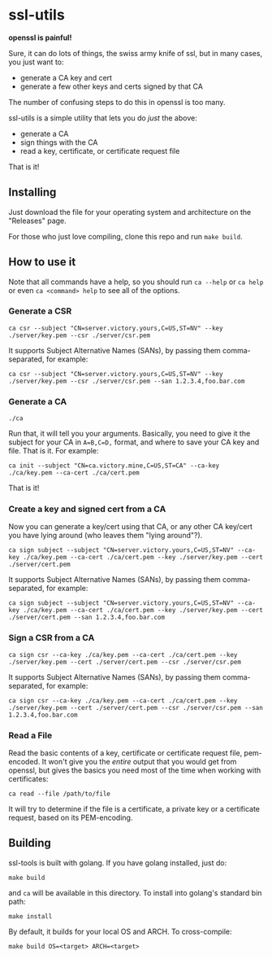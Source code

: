 # ssl-utils

**openssl is painful!**

Sure, it can do lots of things, the swiss army knife of ssl, but in many cases, you just want to:

* generate a CA key and cert
* generate a few other keys and certs signed by that CA

The number of confusing steps to do this in openssl is too many.

ssl-utils is a simple utility that lets you do _just_ the above:

* generate a CA
* sign things with the CA
* read a key, certificate, or certificate request file

That is it!

## Installing

Just download the file for your operating system and architecture on the "Releases" page.

For those who just love compiling, clone this repo and run `make build`.

## How to use it

Note that all commands have a help, so you should run `ca --help` or `ca help` or even `ca <command> help` to see all of the options.

### Generate a CSR

```
ca csr --subject "CN=server.victory.yours,C=US,ST=NV" --key ./server/key.pem --csr ./server/csr.pem
```
It supports Subject Alternative Names (SANs), by passing them comma-separated, for example:

```
ca csr --subject "CN=server.victory.yours,C=US,ST=NV" --key ./server/key.pem --csr ./server/csr.pem --san 1.2.3.4,foo.bar.com
```

### Generate a CA

```
./ca
```

Run that, it will tell you your arguments. Basically, you need to give it the subject for your CA in `A=B,C=D,` format,
and where to save your CA key and file. That is it. For example:

```
ca init --subject "CN=ca.victory.mine,C=US,ST=CA" --ca-key ./ca/key.pem --ca-cert ./ca/cert.pem
```

That is it!

### Create a key and signed cert from a CA

Now you can generate a key/cert using that CA, or any other CA key/cert you have lying around (who leaves them "lying around"?).

```
ca sign subject --subject "CN=server.victory.yours,C=US,ST=NV" --ca-key ./ca/key.pem --ca-cert ./ca/cert.pem --key ./server/key.pem --cert ./server/cert.pem
```

It supports Subject Alternative Names (SANs), by passing them comma-separated, for example:

```
ca sign subject --subject "CN=server.victory.yours,C=US,ST=NV" --ca-key ./ca/key.pem --ca-cert ./ca/cert.pem --key ./server/key.pem --cert ./server/cert.pem --san 1.2.3.4,foo.bar.com
```

### Sign a CSR from a CA

```
ca sign csr --ca-key ./ca/key.pem --ca-cert ./ca/cert.pem --key ./server/key.pem --cert ./server/cert.pem --csr ./server/csr.pem
```

It supports Subject Alternative Names (SANs), by passing them comma-separated, for example:

```
ca sign csr --ca-key ./ca/key.pem --ca-cert ./ca/cert.pem --key ./server/key.pem --cert ./server/cert.pem --csr ./server/csr.pem --san 1.2.3.4,foo.bar.com
```

### Read a File

Read the basic contents of a key, certificate or certificate request file, pem-encoded. It won't give you the _entire_ output that you would get
from openssl, but gives the basics you need most of the time when working with certificates:

```
ca read --file /path/to/file
```

It will try to determine if the file is a certificate, a private key or a certificate request, based on its PEM-encoding.

## Building

ssl-tools is built with golang. If you have golang installed, just do:

```
make build
```

and `ca` will be available in this directory. To install into golang's standard bin path:

```
make install
```

By default, it builds for your local OS and ARCH. To cross-compile:

```
make build OS=<target> ARCH=<target>
```
